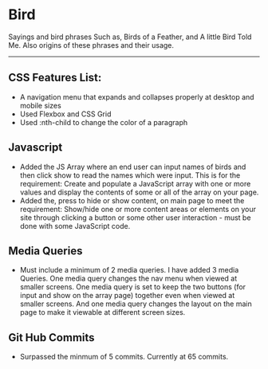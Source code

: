 # Bird
Sayings and bird phrases
Such as, Birds of a Feather,  and A little Bird Told Me. 
Also origins of these phrases and their usage. 

---
## CSS Features List:
* A navigation menu that expands and collapses properly at desktop and mobile sizes
* Used Flexbox and CSS Grid
* Used  :nth-child to change the color of a paragraph


## Javascript
* Added the JS Array where an end user can input names of birds and then click show to read the names which were input. This is for the requirement: Create and populate a JavaScript array with one or more values and display the contents of some or all of the array on your page. 
* Added the,  press to hide or show content,  on main page to meet the requirement: Show/hide one or more content areas or elements on your site through clicking a button or some other user interaction - must be done with some JavaScript code. 

## Media Queries
* Must include a minimum of 2 media queries. I have added 3 media Queries. One media query changes the nav menu when viewed at smaller screens. One media query is set to keep the two buttons (for input and show on the array page) together even when viewed at smaller screens. And one media query changes the layout on the main page to make it viewable at different screen sizes. 

## Git Hub Commits
* Surpassed the minmum of 5 commits. Currently at 65 commits.
